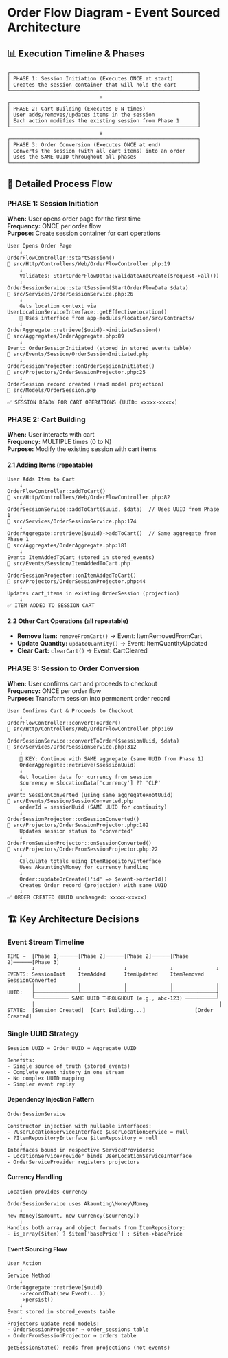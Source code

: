 # Order Flow Diagram - Event Sourced Architecture

## 📊 Execution Timeline & Phases

```
┌─────────────────────────────────────────────────────────────┐
│ PHASE 1: Session Initiation (Executes ONCE at start)        │
│ Creates the session container that will hold the cart       │
└─────────────────────────────────────────────────────────────┘
                              ↓
┌─────────────────────────────────────────────────────────────┐
│ PHASE 2: Cart Building (Executes 0-N times)                 │
│ User adds/removes/updates items in the session              │
│ Each action modifies the existing session from Phase 1      │
└─────────────────────────────────────────────────────────────┘
                              ↓
┌─────────────────────────────────────────────────────────────┐
│ PHASE 3: Order Conversion (Executes ONCE at end)            │
│ Converts the session (with all cart items) into an order    │
│ Uses the SAME UUID throughout all phases                    │
└─────────────────────────────────────────────────────────────┘
```

## 🔄 Detailed Process Flow

### PHASE 1: Session Initiation 
**When:** User opens order page for the first time  
**Frequency:** ONCE per order flow  
**Purpose:** Create session container for cart operations

```
User Opens Order Page
    ↓
OrderFlowController::startSession()
📁 src/Http/Controllers/Web/OrderFlowController.php:19
    ↓ 
    Validates: StartOrderFlowData::validateAndCreate($request->all())
    ↓
OrderSessionService::startSession(StartOrderFlowData $data)
📁 src/Services/OrderSessionService.php:26
    ↓
    Gets location context via UserLocationServiceInterface::getEffectiveLocation()
    📁 Uses interface from app-modules/location/src/Contracts/
    ↓
OrderAggregate::retrieve($uuid)->initiateSession()
📁 src/Aggregates/OrderAggregate.php:89
    ↓
Event: OrderSessionInitiated (stored in stored_events table)
📁 src/Events/Session/OrderSessionInitiated.php
    ↓
OrderSessionProjector::onOrderSessionInitiated()
📁 src/Projectors/OrderSessionProjector.php:25
    ↓
OrderSession record created (read model projection)
📁 src/Models/OrderSession.php
    ↓
✅ SESSION READY FOR CART OPERATIONS (UUID: xxxxx-xxxxx)
```

### PHASE 2: Cart Building
**When:** User interacts with cart  
**Frequency:** MULTIPLE times (0 to N)  
**Purpose:** Modify the existing session with cart items

#### 2.1 Adding Items (repeatable)
```
User Adds Item to Cart
    ↓
OrderFlowController::addToCart()
📁 src/Http/Controllers/Web/OrderFlowController.php:82
    ↓
OrderSessionService::addToCart($uuid, $data)  // Uses UUID from Phase 1
📁 src/Services/OrderSessionService.php:174
    ↓
OrderAggregate::retrieve($uuid)->addToCart()  // Same aggregate from Phase 1
📁 src/Aggregates/OrderAggregate.php:181
    ↓
Event: ItemAddedToCart (stored in stored_events)
📁 src/Events/Session/ItemAddedToCart.php
    ↓
OrderSessionProjector::onItemAddedToCart()
📁 src/Projectors/OrderSessionProjector.php:44
    ↓
Updates cart_items in existing OrderSession (projection)
    ↓
✅ ITEM ADDED TO SESSION CART
```

#### 2.2 Other Cart Operations (all repeatable)
- **Remove Item:** `removeFromCart()` → Event: ItemRemovedFromCart
- **Update Quantity:** `updateQuantity()` → Event: ItemQuantityUpdated  
- **Clear Cart:** `clearCart()` → Event: CartCleared

### PHASE 3: Session to Order Conversion
**When:** User confirms cart and proceeds to checkout  
**Frequency:** ONCE per order flow  
**Purpose:** Transform session into permanent order record

```
User Confirms Cart & Proceeds to Checkout
    ↓
OrderFlowController::convertToOrder()
📁 src/Http/Controllers/Web/OrderFlowController.php:169
    ↓
OrderSessionService::convertToOrder($sessionUuid, $data)
📁 src/Services/OrderSessionService.php:312
    ↓
    🔑 KEY: Continue with SAME aggregate (same UUID from Phase 1)
    OrderAggregate::retrieve($sessionUuid)
    ↓
    Get location data for currency from session
    $currency = $locationData['currency'] ?? 'CLP'
    ↓
Event: SessionConverted (using same aggregateRootUuid)
📁 src/Events/Session/SessionConverted.php
    orderId = sessionUuid (SAME UUID for continuity)
    ↓
OrderSessionProjector::onSessionConverted()
📁 src/Projectors/OrderSessionProjector.php:182
    Updates session status to 'converted'
    ↓
OrderFromSessionProjector::onSessionConverted()
📁 src/Projectors/OrderFromSessionProjector.php:22
    ↓
    Calculate totals using ItemRepositoryInterface
    Uses Akaunting\Money for currency handling
    ↓
    Order::updateOrCreate(['id' => $event->orderId])
    Creates Order record (projection) with same UUID
    ↓
✅ ORDER CREATED (UUID unchanged: xxxxx-xxxxx)
```

## 🏗️ Key Architecture Decisions

### Event Stream Timeline
```
TIME →  [Phase 1]──────[Phase 2]──────[Phase 2]──────[Phase 2]──────[Phase 3]
        ↓              ↓              ↓              ↓              ↓
EVENTS: SessionInit    ItemAdded      ItemUpdated    ItemRemoved    SessionConverted
        │              │              │              │              │
UUID:   ├──────────────┴──────────────┴──────────────┴──────────────┤
        └─────────── SAME UUID THROUGHOUT (e.g., abc-123) ──────────┘
        │                                                            │
STATE:  [Session Created]  [Cart Building...]                [Order Created]
```

### Single UUID Strategy
```
Session UUID = Order UUID = Aggregate UUID
    ↓
Benefits:
- Single source of truth (stored_events)
- Complete event history in one stream
- No complex UUID mapping
- Simpler event replay
```

#### Dependency Injection Pattern
```
OrderSessionService
    ↓
Constructor injection with nullable interfaces:
- ?UserLocationServiceInterface $userLocationService = null
- ?ItemRepositoryInterface $itemRepository = null
    ↓
Interfaces bound in respective ServiceProviders:
- LocationServiceProvider binds UserLocationServiceInterface
- OrderServiceProvider registers projectors
```

#### Currency Handling
```
Location provides currency
    ↓
OrderSessionService uses Akaunting\Money\Money
    ↓
new Money($amount, new Currency($currency))
    ↓
Handles both array and object formats from ItemRepository:
- is_array($item) ? $item['basePrice'] : $item->basePrice
```

#### Event Sourcing Flow
```
User Action
    ↓
Service Method
    ↓
OrderAggregate::retrieve($uuid)
    ->recordThat(new Event(...))
    ->persist()
    ↓
Event stored in stored_events table
    ↓
Projectors update read models:
- OrderSessionProjector → order_sessions table
- OrderFromSessionProjector → orders table
    ↓
getSessionState() reads from projections (not events)